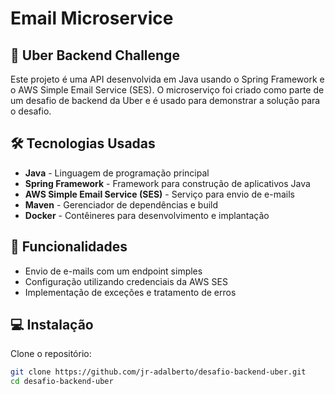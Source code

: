 # Email Microservice

## 🚀 Uber Backend Challenge

Este projeto é uma API desenvolvida em Java usando o Spring Framework e o AWS Simple Email Service (SES). O microserviço foi criado como parte de um desafio de backend da Uber e é usado para demonstrar a solução para o desafio.


## 🛠 Tecnologias Usadas

- **Java** - Linguagem de programação principal
- **Spring Framework** - Framework para construção de aplicativos Java
- **AWS Simple Email Service (SES)** - Serviço para envio de e-mails
- **Maven** - Gerenciador de dependências e build
- **Docker** - Contêineres para desenvolvimento e implantação

## 📂 Funcionalidades

- Envio de e-mails com um endpoint simples
- Configuração utilizando credenciais da AWS SES
- Implementação de exceções e tratamento de erros

## 💻 Instalação

Clone o repositório:

```sh
git clone https://github.com/jr-adalberto/desafio-backend-uber.git
cd desafio-backend-uber
